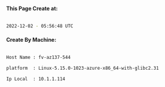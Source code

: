 
   
#### This Page Create at:

```bash

2022-12-02 - 05:56:48 UTC

```

#### Create By Machine:

```bash

Host Name : fv-az137-544

platform  : Linux-5.15.0-1023-azure-x86_64-with-glibc2.31

Ip Local  : 10.1.1.114

```


